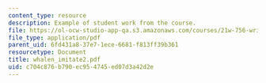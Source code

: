 ```yaml
---
content_type: resource
description: Example of student work from the course.
file: https://ol-ocw-studio-app-qa.s3.amazonaws.com/courses/21w-756-writing-and-reading-poems-fall-2006/c704c876b790ec954745ed07d3a42d2e_whalen_imitate2.pdf
file_type: application/pdf
parent_uid: 6fd431a8-37e7-1ece-6681-f813ff39b361
resourcetype: Document
title: whalen_imitate2.pdf
uid: c704c876-b790-ec95-4745-ed07d3a42d2e
---
```

